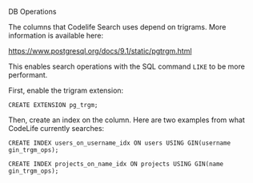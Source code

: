 DB Operations

The columns that Codelife Search uses depend on trigrams.  More information is available here:

https://www.postgresql.org/docs/9.1/static/pgtrgm.html

This enables search operations with the SQL command `LIKE` to be more performant.

First, enable the trigram extension:

```
CREATE EXTENSION pg_trgm;
```

Then, create an index on the column.  Here are two examples from what CodeLife currently searches: 

```
CREATE INDEX users_on_username_idx ON users USING GIN(username gin_trgm_ops);
```

```
CREATE INDEX projects_on_name_idx ON projects USING GIN(name gin_trgm_ops);
```